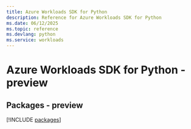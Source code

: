 ```yaml
---
title: Azure Workloads SDK for Python
description: Reference for Azure Workloads SDK for Python
ms.date: 06/12/2025
ms.topic: reference
ms.devlang: python
ms.service: workloads
---
```

# Azure Workloads SDK for Python - preview
## Packages - preview
[!INCLUDE [packages](workloads-index.md)]
